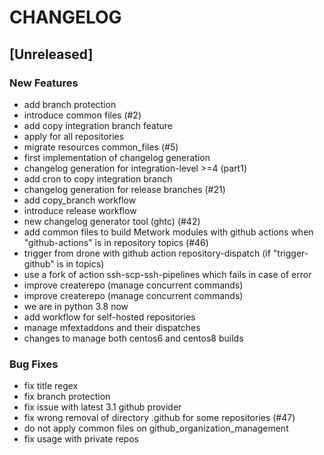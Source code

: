 # CHANGELOG

## [Unreleased]

### New Features

- add branch protection
- introduce common files (#2)
- add copy integration branch feature
- apply for all repositories
- migrate resources common_files (#5)
- first implementation of changelog generation
- changelog generation for integration-level >=4 (part1)
- add cron to copy integration branch 
- changelog generation for release branches (#21)
- add copy_branch workflow
- introduce release workflow
- new changelog generator tool (ghtc) (#42)
- add common files to build Metwork modules with github actions when "github-actions" is in repository topics (#46)
- trigger from drone with github action repository-dispatch (if "trigger-github" is in topics)
- use a fork of action ssh-scp-ssh-pipelines which fails in case of error
- improve createrepo (manage concurrent commands)
- improve createrepo (manage concurrent commands)
- we are in python 3.8 now
- add workflow for self-hosted repositories
- manage mfextaddons and their dispatches
- changes to manage both centos6 and centos8 builds

### Bug Fixes

- fix title regex
- fix branch protection
- fix issue with latest 3.1 github provider
- fix wrong removal of directory .github for some repositories (#47)
- do not apply common files on github_organization_management
- fix usage with private repos


